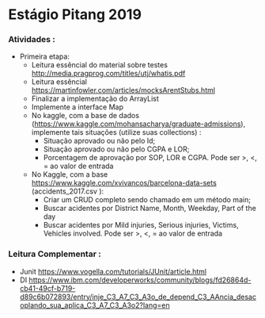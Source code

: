 # Estágio Pitang 2019
### Atividades :
- Primeira etapa:
  - Leitura essêncial do material sobre testes http://media.pragprog.com/titles/utj/whatis.pdf
  - Leitura essêncial https://martinfowler.com/articles/mocksArentStubs.html
  - Finalizar a implementação do ArrayList
  - Implemente a interface Map
  - No kaggle, com a base de dados (https://www.kaggle.com/mohansacharya/graduate-admissions), implemente tais situações (utilize suas collections) :
    - Situação aprovado ou não pelo Id;
    - Situação aprovado ou não pelo CGPA e LOR;
    - Porcentagem de aprovação por SOP, LOR e CGPA. Pode ser >, <, = ao valor de entrada
   - No Kaggle, com a base https://www.kaggle.com/xvivancos/barcelona-data-sets (accidents_2017.csv ):
     - Criar um CRUD completo sendo chamado em um método main;
     - Buscar acidentes por District Name, Month, Weekday, Part of the day
     - Buscar acidentes por Mild injuries, Serious injuries, Victims, Vehicles involved. Pode ser >, <, = ao valor de entrada
    
    
    
### Leitura Complementar :
- Junit https://www.vogella.com/tutorials/JUnit/article.html
- DI https://www.ibm.com/developerworks/community/blogs/fd26864d-cb41-49cf-b719-d89c6b072893/entry/inje_C3_A7_C3_A3o_de_depend_C3_AAncia_desacoplando_sua_aplica_C3_A7_C3_A3o2?lang=en
